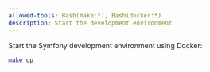 ```yaml
---
allowed-tools: Bash(make:*), Bash(docker:*)
description: Start the development environment
---
```


Start the Symfony development environment using Docker:

```bash
make up
```